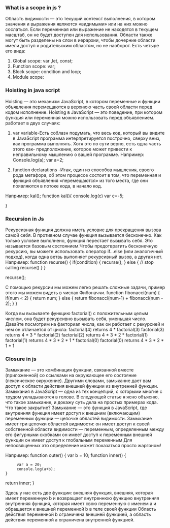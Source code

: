 ### What is a scope in js ?
Область видимости — это текущий контекст выполнения, в котором значения и выражения
являются «видимыми» или на них можно сослаться. Если переменная или выражение не находятся в текущем
масштаб, он не будет доступен для использования. Области также могут быть разделены на слои в иерархии,
чтобы дочерние области имели доступ к родительским областям, но не наоборот.
Есть четыре его вида:

1. Global scope: var ,let, const;
2. Function scope: var;
3. Block scope: condition and loop;
4. Module scope:

### Hoisting in java script
Hoisting  — это механизм JavaScript, в котором переменные и функции
объявления перемещаются в верхнюю часть своей области перед кодом
исполнение.
Hoisting  в JavaScript — это поведение, при котором функция или переменная
можно использовать перед объявлением.
работает в двух случаях:

1. var variable-Есть соблазн подумать, что весь код, который вы видите в
JavaScript
программа интерпретируется построчно, сверху вниз, как программа
выполнять. Хотя это по сути верно, есть одна часть этого как-
предположение, которое может привести к неправильному мышлению о вашей программе. 
Например:
Console.log(a);
var a=2;

2. function declarations -Итак, один из способов мышления, своего рода метафора, об этом процессе состоит 
в том, что переменная и функция объявления «перемещаются» из того места, где они появляются в потоке кода,
 в начало код.

 Например:
kal();
 function kal(){
  console.log(c)
  var c=-5;

 }

 ### Recursion  in Js
Рекурсивная функция должна иметь условие для прекращения вызова самой себя. В противном случае функция 
вызывается бесконечно. Как только условие выполнено, функция перестает вызывать себя. Это называется базовым 
состоянием.Чтобы предотвратить бесконечную рекурсию, вы можете использовать оператор if...else (или аналогичный подход), 
когда одна ветвь выполняет рекурсивный вызов, а другая нет.
  Например:
  function recurse() {
    if(condition) {
        recurse();
    }
    else {
        // stop calling recurse()
    }
}

recurse();

С помощью рекурсии мы можем легко решать сложные задачи, пример этого мы можем видеть в числах Фибоначчи.
function fibonacci(num) {
    if(num < 2) {
        return num;
    }
    else {
        return fibonacci(num-1) + fibonacci(num - 2);
    }
}


Когда вы вызываете функцию factorial() с положительным целым числом, она будет рекурсивно вызывать себя, уменьшая число.
Давайте посмотрим на факториал числа, как он работает с рекурсией и чем он отличается от цикла:
factorial(4) returns 4 * factorial(3)
factorial(3) returns 4 * 3 * factorial(2)
factorial(2) returns 4 * 3 * 2 * factorial(1)
factorial(1) returns 4 * 3 * 2 * 1 * factorial(0)
factorial(0) returns 4 * 3 * 2 * 1 * 1

### Closure in js
Замыкание — это комбинация функции, связанной вместе (приложенной) со ссылками на
окружающее его состояние (лексическое окружение). Другими словами, замыкание дает вам
доступ к области действия внешней функции из внутренней функции.
Замыкания в JavaScript — одна из тех концепций, с которыми многие с трудом укладываются в голове. В следующей статье я ясно объясню, 
что такое замыкание, и докажу суть дела на простых примерах кода.
Что такое закрытие?
Замыкание — это функция в JavaScript, где внутренняя функция имеет доступ к внешним (включающим) переменным функции — цепочке областей видимости.
Замыкание имеет три цепочки областей видимости:
он имеет доступ к своей собственной области видимости — переменным, определенным между его фигурными скобками
он имеет доступ к переменным внешней функции
он имеет доступ к глобальным переменным
Для непосвященных это определение может показаться просто жаргоном!

Например:
function outer() {
   var b = 10;
   function inner() {
        
         var a = 20; 
         console.log(a+b);
    }
   return inner;
}

Здесь у нас есть две функции:
внешняя функция, внешняя, которая имеет переменную b и возвращает внутреннюю функцию
внутренняя внутренняя функция, которая имеет свою переменную с именем a и обращается к внешней переменной b в теле своей функции
Область действия переменной b ограничена внешней функцией, а область действия переменной a ограничена внутренней функцией.
